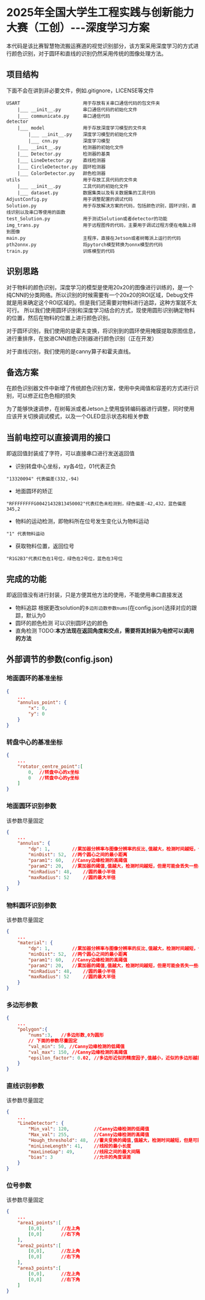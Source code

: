# 2025年全国大学生工程实践与创新能力大赛（工创）---深度学习方案

本代码是该比赛智慧物流搬运赛道的视觉识别部分，该方案采用深度学习的方式进行颜色识别，对于圆环和直线的识别仍然采用传统的图像处理方法。

## 项目结构

下面不会在讲到非必要文件，例如.gitignore，LICENSE等文件

```
USART                       用于存放有关串口通信代码的包文件夹
    |___ __init__.py        串口通信代码的初始化文件
    |___ communicate.py     串口通信代码
detector
    |___ model              用于存放深度学习模型的文件夹
        |___ __init__.py    深度学习模型的初始化文件
        |___ cnn.py         深度学习模型
    |___ __init__.py        检测器的初始化文件
    |___ Detector.py        检测器的基类
    |___ LineDetector.py    直线检测器
    |___ CircleDetector.py  圆环检测器
    |___ ColorDetector.py   颜色检测器
utils                       用于存放工具代码的文件夹
    |___ __init__.py        工具代码的初始化文件
    |___ dataset.py         数据集类以及有关数据集的工具代码
AdjustConfig.py             用于调整配置的调试代码
Solution.py                 用于存放解决方案的代码，包括颜色识别，圆环识别，直线识别以及串口等使用的函数
test_Solution.py            用于测试Solution或者detector的功能
img_trans.py                用于远程图传的代码，主要用于调试过程方便在电脑上得到图像
main.py                     主程序，直接在Jetson或者树莓派上运行的代码
pth2onnx.py                 将pytorch模型转换为onnx模型的代码
train.py                    训练模型的代码
```

## 识别思路

对于物料的颜色识别，深度学习的模型是使用20x20的图像进行训练的，是一个纯CNN的分类网络。所以识别的时候需要有一个20x20的ROI区域，Debug文件就是用来确定这个ROI区域的。但是我们还需要对物料进行追踪，这种方案就不太可行。
所以我们使用圆环识别和深度学习结合的方式，现使用圆形识别确定物料的位置，然后在物料的位置上进行颜色识别。

对于圆环识别，我们使用的是霍夫变换，将识别到的圆环使用掩膜提取原图信息，进行重排序，在放进CNN颜色识别器进行颜色识别（正在开发）

对于直线识别，我们使用的是canny算子和霍夫直线。

## 备选方案

在颜色识别器文件中新增了传统颜色识别方案，使用中央阈值和容差的方式进行识别，可以修正红色色相的损失

为了能够快速调参，在树莓派或者Jetson上使用旋转编码器进行调整，同时使用应该开关切换调试模式，以及一个OLED显示状态和相关参数

## 当前电控可以直接调用的接口

即返回值封装成了字符，可以直接串口进行发送返回值

- 识别转盘中心坐标，xy各4位，01代表正负

```
"13320094" 代表偏差(332,-94)
```

- 地面圆环的矫正

```
"RFFFFFFFFG00421432B13450002"代表红色未检测到，绿色偏差-42,432，蓝色偏差345,2
```

- 物料的运动检测，即物料所在位号发生变化认为物料运动

```
"1" 代表物料运动
```

- 获取物料位置，返回位号

```
"R1G2B3"代表红色在1号位，绿色在2号位，蓝色在3号位
```

## 完成的功能

即返回值没有进行封装，只是方便其他方法的使用，不能使用串口直接发送

- 物料追踪
    根据更改solution的`多边形边数参数nums`(在config.json)选择对应的跟踪，默认为0
- 圆环的颜色检测
    可以识别圆环边的颜色
- 直角检测
    TODO:**本方法现在返回角度和交点，需要将其封装为电控可以调用的方法**

## 外部调节的参数(config.json)

### 地面圆环的基准坐标

```json
{
    ...
    "annulus_point": {
        "x": 0,
        "y": 0
    }
}
```

### 转盘中心的基准坐标

```json
{
    ...
    "rotator_centre_point":[
        0,  //转盘中心的x坐标
        0   //转盘中心的y坐标
    ]
}
```

### 地面圆环识别参数

该参数尽量固定

```json
{
    ...
    "annulus": {
        "dp": 1,        //累加器分辨率与图像分辨率的反比,值越大，检测时间越短，但是可能会丢失一些小圆
        "minDist": 52,  //两个圆心之间的最小距离
        "param1": 60,   //Canny边缘检测的高阈值
        "param2": 20,   //累加器的阈值,值越大，检测时间越短，但是可能会丢失一些小圆
        "minRadius": 48,    //圆的最小半径
        "maxRadius": 52     //圆的最大半径
    }
}
```

### 物料圆环识别参数

该参数尽量固定

```json
{
    ...
    "material": {
        "dp": 1,        //累加器分辨率与图像分辨率的反比,值越大，检测时间越短，但是可能会丢失一些小圆
        "minDist": 52,  //两个圆心之间的最小距离
        "param1": 60,   //Canny边缘检测的高阈值
        "param2": 20,   //累加器的阈值,值越大，检测时间越短，但是可能会丢失一些小圆
        "minRadius": 48,    //圆的最小半径
        "maxRadius": 52     //圆的最大半径
    }
}
```

### 多边形参数

```json
{
    ...
    "polygon":{
        "nums":3,   //多边形数,0为圆形
        // 下面的参数尽量固定
        "val_min": 50, //Canny边缘检测的低阈值
        "val_max": 150, //Canny边缘检测的高阈值
        "epsilon_factor": 0.02, //多边形近似的精度因子,值越小，近似的多边形越接近原始多边形
    }
}
```

### 直线识别参数

该参数尽量固定

```json
{
    ...
    "LineDetector": {
        "Min_val": 120,         //Canny边缘检测的低阈值
        "Max_val": 255,         //Canny边缘检测的高阈值
        "Hough_threshold": 48,  //霍夫变换的阈值,值越大，检测时间越短，但是可能会丢失一些直线
        "minLineLength": 41,    //线段的最小长度
        "maxLineGap": 49,       //线段之间的最大间隔
        "bias": 3               //允许的角度误差
    }
}
```

### 位号参数

该参数尽量固定

```json
{
    ...
    "area1_points":[
        [0,0],      //左上角
        [0,0]       //右下角
    ],
    "area2_points":[
        [0,0],      //左上角
        [0,0]       //右下角
    ],
    "area3_points":[
        [0,0],      //左上角
        [0,0]       //右下角
    ]
}
```

